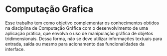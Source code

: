 # Computação Grafica
Esse trabalho tem como objetivo complementar os conhecimentos obtidos na disciplina de Computação Gráfica com o desenvolvimento de uma aplicação prática, que envolva o uso de manipulação gráfica de objetos tridimensionais. Dessa forma, não se deve utilizar informações textuais para entrada, saída ou mesmo para acionamento das funcionalidades da interface.
